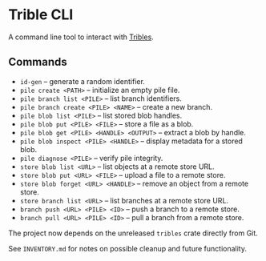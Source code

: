 # Trible CLI

A command line tool to interact with [Tribles](https://github.com/triblespace/tribles-rust).

## Commands

- `id-gen` – generate a random identifier.
- `pile create <PATH>` – initialize an empty pile file.
- `pile branch list <PILE>` – list branch identifiers.
- `pile branch create <PILE> <NAME>` – create a new branch.
- `pile blob list <PILE>` – list stored blob handles.
- `pile blob put <PILE> <FILE>` – store a file as a blob.
- `pile blob get <PILE> <HANDLE> <OUTPUT>` – extract a blob by handle.
- `pile blob inspect <PILE> <HANDLE>` – display metadata for a stored blob.
- `pile diagnose <PILE>` – verify pile integrity.
- `store blob list <URL>` – list objects at a remote store URL.
- `store blob put <URL> <FILE>` – upload a file to a remote store.
- `store blob forget <URL> <HANDLE>` – remove an object from a remote store.
- `store branch list <URL>` – list branches at a remote store URL.
- `branch push <URL> <PILE> <ID>` – push a branch to a remote store.
- `branch pull <URL> <PILE> <ID>` – pull a branch from a remote store.

The project now depends on the unreleased `tribles` crate directly from Git.

See `INVENTORY.md` for notes on possible cleanup and future functionality.
